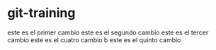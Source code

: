 # git-training
este es el primer cambio
este es el segundo cambio
este es el tercer cambio
este es el cuatro cambio b
este es el quinto cambio